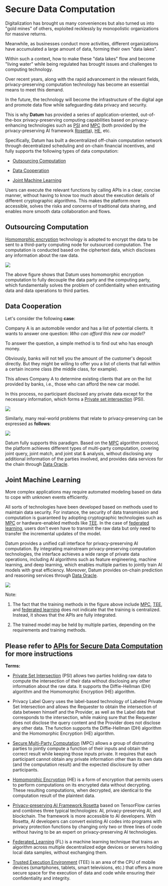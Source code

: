 # Secure Data Computation

Digitalization has brought us many conveniences but also turned us into "gold mines" of others, exploited recklessly by monopolistic organizations for massive returns.

Meanwhile, as businesses conduct more activities, different organizations have accumulated a large amount of data, forming their own "data lakes".

Within such a context, how to make these "data lakes" flow and become "living water" while being regulated has brought issues and challenges to computing technology.

Over recent years, along with the rapid advancement in the relevant fields, privacy-preserving computation technology has become an essential means to meet this demand.

In the future, the technology will become the infrastructure of the digital age and promote data flow while safeguarding data privacy and security.

This is why **Datum** has provided a series of application-oriented, out-of-the-box privacy-preserving computing capabilities based on privacy-enhancing technologies such as [PSI](#ref_psi) and [MPC](#ref_mpc) (both provided by the privacy-preserving AI framework [Rosetta](#ref_rosetta)), [HE](#ref_he), etc.

Specifically, Datum has built a decentralized off-chain computation network through decentralized scheduling and on-chain financial incentives, and fully supports the following types of data computation:

* [Outsourcing Computation](#head1)

* [Data Cooperation](#head2)

* [Joint Machine Learning](#head3)

  

Users can execute the relevant functions by calling APIs in a clear, concise manner, without having to know too much about the execution details of different cryptographic algorithms. This makes the platform more accessible, solves the risks and concerns of traditional data sharing, and enables more smooth data collaboration and flows.

## <a name="head1"></a> Outsourcing Computation

[Homomorphic encryption](#ref_he) technology is adopted to encrypt the data to be sent to a third-party computing node for outsourced computation. The computation is conducted based on the ciphertext data, which discloses any information about the raw data.



![][delegate_computing]



The above figure shows that Datum uses homomorphic encryption computation to fully decouple the data party and the computing party, which fundamentally solves the problem of confidentiality when entrusting data and data operations to third parties.

## <a name="head2"></a> Data Cooperation

Let's consider the following **case**:

Company A is an automobile vendor and has a list of potential clients. It wants to answer one question: *Who can afford this new car model?*

To answer the question, a simple method is to find out who has enough money.

Obviously, banks will not tell you the amount of the customer's deposit directly. But they might be willing to offer you a list of clients that fall within a certain income class (the middle class, for example).

This allows Company A to determine existing clients that are on the list provided by banks, i.e., those who can afford the new car model.

In this process, no participant disclosed any private data except for the necessary information, which forms a [Private set intersection](#ref_psi) (PSI).



![][psi_eg]



Similarly, many real-world problems that relate to privacy-preserving can be expressed as **follows**:


![][priv_op_paradigm]



Datum fully supports this paradigm. Based on the [MPC](#ref_mpc) algorithm protocol, the platform achieves different types of multi-party computation, covering joint query, joint match, and joint stat & analysis, without disclosing any additional information of the parties involved, and provides data services for the chain through [Data Oracle][data_oracle].



## <a name="head3"></a> Joint Machine Learning

More complex applications may require automated modeling based on data to cope with unknown events efficiently.

All sorts of technologies have been developed based on methods used to maintain data security. For instance, the security of data transmission and computation is guaranteed by adopting cryptographic technologies such as [MPC](#ref_mpc) or hardware-enabled methods like [TEE](#ref_tee). In the case of [federated learning](#ref_fl), users don't even have to transmit the raw data but only need to transfer the incremental updates of the model.

Datum provides a unified call interface for privacy-preserving AI computation. By integrating mainstream privacy-preserving computation technologies, the interface achieves a wide range of private data operations, including AI algorithms such as feature engineering, machine learning, and deep learning, which enables multiple parties to jointly train AI models with great efficiency. Moreover, Datum provides on-chain prediction and reasoning services through [Data Oracle][data_oracle].



![][joint_ai]



Note:

1. The fact that the training methods in the figure above include [MPC](#ref_mpc), [TEE](#ref_tee), and [federated learning](#ref_fl) does not indicate that the training is centralized. Instead, it shows that the APIs are fully integrated.

2. The trained model may be held by multiple parties, depending on the requirements and training methods.



## Please refer to [APIs for Secure Data Computation][api desc] for more instructions



**Terms:**

+ <a name="ref_psi"></a> [Private Set Intersection](https://en.wikipedia.org/wiki/Private_set_intersection) (PSI) allows two parties holding raw data to compute the intersection of their data without disclosing any other information about the raw data. It supports the Diffie-Hellman (DH) algorithm and the Homomorphic Encryption (HE) algorithm.

+ Privacy Label Query uses the label-based technology of Labeled Private Set Intersection and allows the Requester to obtain the intersection of data between himself and the Provider, as well as the Label data that corresponds to the intersection, while making sure that the Requester does not disclose the query content and the Provider does not disclose any other data. The function supports the Diffie-Hellman (DH) algorithm and the Homomorphic Encryption (HE) algorithm.

+ <a name="ref_mpc"></a> [Secure Multi-Party Computation](https://en.wikipedia.org/wiki/Secure_multi-party_computation) (MPC) allows a group of distrusting parties to jointly compute a function of their inputs and obtain the correct result while keeping those inputs private. It requires that each participant cannot obtain any private information other than its own data (and the computation result) and the expected disclosure by other participants.

+ <a name="ref_he"></a> [Homomorphic Encryption](https://en.wikipedia.org/wiki/Homomorphic_encryption) (HE) is a form of encryption that permits users to perform computations on its encrypted data without decrypting. These resulting computations, when decrypted, are identical to the computation result of the plaintext data. 

+ <a name="ref_rosetta"></a> [Privacy-preserving AI Framework Rosetta](../Reference/ThePrivacy-preservingAIFrameworkRosetta.md) based on TensorFlow carries and combines three typical technologies: AI, privacy-preserving AI, and blockchain. The framework is more accessible to AI developers. With Rosetta, AI developers can convert existing AI codes into programs with privacy protection functions by changing only two or three lines of code without having to be an expert on privacy-preserving AI technologies.

+ <a name="ref_fl"></a> [Federated_Learning](https://en.wikipedia.org/wiki/Federated_learning) (FL) is a machine learning technique that trains an algorithm across multiple decentralized edge devices or servers holding local data samples, without exchanging them. 

+ <a name="ref_tee"></a> [Trusted Execution Environment](https://en.wikipedia.org/wiki/Trusted_execution_environment) (TEE) is an area of the CPU of mobile devices (smartphones, tablets, smart televisions, etc.) that offers a more secure space for the execution of data and code while ensuring their confidentiality and integrity.

  

[priv_op_paradigm]: ../img/priv_op_paradigm.png
[delegate_computing]: ../img/delegate_computing.png
[psi_eg]: ../img/psi_eg.png
[joint_ai]: ../img/joint_ai.png

[data_oracle]: ./DataOracle.md
[api desc]: ../APIDescription/SecureDataComputation.md


